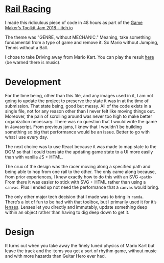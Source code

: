 # [ Rail Racing ](https://easilybaffled.itch.io/rail-racing)

I made this ridiculous piece of code in 48 hours as part of the [Game Maker’s Toolkit Jam 2018 - itch.io](https://itch.io/jam/gmtk-2018)

The theme was "GENRE, without MECHANIC." Meaning, take something fundamental from a type of game and remove it. So Mario without Jumping, Tennis without a Ball.

I chose to take Driving away from Mario Kart. You can play the result [here](https://easilybaffled.itch.io/rail-racing) (be warned there is music). 

# Development
For the time being, other than this file, and any images used in it, 
I am not going to update the project to preserve the state it was in at the time of submission. 
That state being, good but messy.
All of the code exists in a single file, not for any reason other than I never felt like moving things out. Moreover, the pain of scrolling around was never too high to make better organization necessary.
There was no question that I would write the game in Javascript. From previous jams, I knew that I wouldn’t be building something so big that performance would be an issue. Better to go with what I use every day.

The next choice was to use React because it was made to map state to the DOM so that I could translate the updating game state to a UI more easily than with vanilla JS + HTML. 

The crux of the design was the racer moving along a specified path and being able to hop from one rail to the other. The only came along because, from prior experiences, I knew exactly how to do this with an SVG `<path>` From there it was easier to stick with SVG + HTML rather than using a `canvas`. Plus I ended up not need the performance that a `canvas` would bring. 

The only other major tech decision that I made was to bring in `ramda`. There’s a lot of fun to be had with that toolbox, but I primarily used it for it’s [lenses](https://vanslaars.io/post/setstate-lenses/). Lenses let you directly and immutably, update something deep within an object rather than having to dig deep down to get it.

# Design
It turns out when you take away the finely tuned physics of Mario Kart but leave the track and the items 
you get a sort of rhythm game, without music and with more hazards than Guitar Hero ever had.
